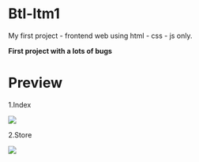 # Btl-ltm1
My first project - frontend web using html - css - js only.

**First project with a lots of bugs** 

# Preview

1.Index

<img src="https://i.imgur.com/wVCYf79.png">

2.Store

<img src="https://i.imgur.com/eitLksi.png">


